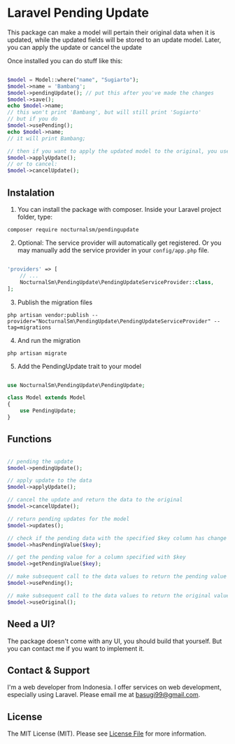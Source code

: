 # Laravel Pending Update

This package can make a model will pertain their original data when it is updated, while the updated fields will be stored to an update model. Later, you can apply the update or cancel the update

Once installed you can do stuff like this:

```php

$model = Model::where("name", "Sugiarto");
$model->name = 'Bambang';
$model->pendingUpdate(); // put this after you've made the changes
$model->save();
echo $model->name;
// this won't print 'Bambang', but will still print 'Sugiarto'
// but if you do
$model->usePending();
echo $model->name;
// it will print Bambang;

// then if you want to apply the updated model to the original, you use
$model->applyUpdate();
// or to cancel:
$model->cancelUpdate();

```
## Instalation

1. You can install the package with composer. Inside your Laravel project folder, type:

```
composer require nocturnalsm/pendingupdate
```

2. Optional: The service provider will automatically get registered. Or you may manually add the service provider in your ```config/app.php``` file.

```php

'providers' => [
    // ...
    NocturnalSm\PendingUpdate\PendingUpdateServiceProvider::class,
];

```

3. Publish the migration files

```
php artisan vendor:publish --provider="NocturnalSm\PendingUpdate\PendingUpdateServiceProvider" --tag=migrations
```

4. And run the migration

```
php artisan migrate
```

5. Add the PendingUpdate trait to your model

```php

use NocturnalSm\PendingUpdate\PendingUpdate;

class Model extends Model
{
    use PendingUpdate;
}

```

## Functions

```php

// pending the update
$model->pendingUpdate();

// apply update to the data
$model->applyUpdate();

// cancel the update and return the data to the original 
$model->cancelUpdate();

// return pending updates for the model
$model->updates();

// check if the pending data with the specified $key column has change
$model->hasPendingValue($key);

// get the pending value for a column specified with $key
$model->getPendingValue($key);

// make subsequent call to the data values to return the pending value
$model->usePending(); 

// make subsequent call to the data values to return the original value
$model->useOriginal();

```

## Need a UI?

The package doesn't come with any UI, you should build that yourself. But you can contact me if you want to implement it.

## Contact & Support

I'm a web developer from Indonesia. I offer services on web development, especially using Laravel. Please email me at [basugi99@gmail.com](mailto:basugi99@gmail.com).

## License

The MIT License (MIT). Please see [License File](LICENSE.md) for more information.
